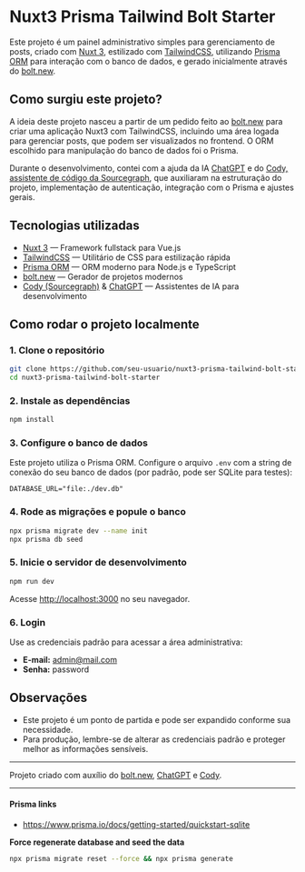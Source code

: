 # Nuxt3 Prisma Tailwind Bolt Starter

Este projeto é um painel administrativo simples para gerenciamento de posts, criado com [Nuxt 3](https://nuxt.com/), estilizado com [TailwindCSS](https://tailwindcss.com/), utilizando [Prisma ORM](https://www.prisma.io/) para interação com o banco de dados, e gerado inicialmente através do [bolt.new](https://bolt.new/).

## Como surgiu este projeto?

A ideia deste projeto nasceu a partir de um pedido feito ao [bolt.new](https://bolt.new/) para criar uma aplicação Nuxt3 com TailwindCSS, incluindo uma área logada para gerenciar posts, que podem ser visualizados no frontend. O ORM escolhido para manipulação do banco de dados foi o Prisma.

Durante o desenvolvimento, contei com a ajuda da IA [ChatGPT](https://chat.openai.com/) e do [Cody, assistente de código da Sourcegraph](https://sourcegraph.com/cody), que auxiliaram na estruturação do projeto, implementação de autenticação, integração com o Prisma e ajustes gerais.

## Tecnologias utilizadas

- [Nuxt 3](https://nuxt.com/) — Framework fullstack para Vue.js
- [TailwindCSS](https://tailwindcss.com/) — Utilitário de CSS para estilização rápida
- [Prisma ORM](https://www.prisma.io/) — ORM moderno para Node.js e TypeScript
- [bolt.new](https://bolt.new/) — Gerador de projetos modernos
- [Cody (Sourcegraph)](https://sourcegraph.com/cody) & [ChatGPT](https://chat.openai.com/) — Assistentes de IA para desenvolvimento

## Como rodar o projeto localmente

### 1. Clone o repositório

```bash
git clone https://github.com/seu-usuario/nuxt3-prisma-tailwind-bolt-starter.git
cd nuxt3-prisma-tailwind-bolt-starter
```

### 2. Instale as dependências

```bash
npm install
```

### 3. Configure o banco de dados

Este projeto utiliza o Prisma ORM. Configure o arquivo `.env` com a string de conexão do seu banco de dados (por padrão, pode ser SQLite para testes):

```env
DATABASE_URL="file:./dev.db"
```

### 4. Rode as migrações e popule o banco

```bash
npx prisma migrate dev --name init
npx prisma db seed
```

### 5. Inicie o servidor de desenvolvimento

```bash
npm run dev
```

Acesse [http://localhost:3000](http://localhost:3000) no seu navegador.

### 6. Login

Use as credenciais padrão para acessar a área administrativa:

- **E-mail:** admin@mail.com
- **Senha:** password

## Observações

- Este projeto é um ponto de partida e pode ser expandido conforme sua necessidade.
- Para produção, lembre-se de alterar as credenciais padrão e proteger melhor as informações sensíveis.

---

Projeto criado com auxílio do [bolt.new](https://bolt.new/), [ChatGPT](https://chat.openai.com/) e [Cody](https://sourcegraph.com/cody).

---

#### Prisma links

- https://www.prisma.io/docs/getting-started/quickstart-sqlite

<!-- npx prisma generate && npx prisma migrate dev --name init -->

**Force regenerate database and seed the data**

```sh
npx prisma migrate reset --force && npx prisma generate
```
